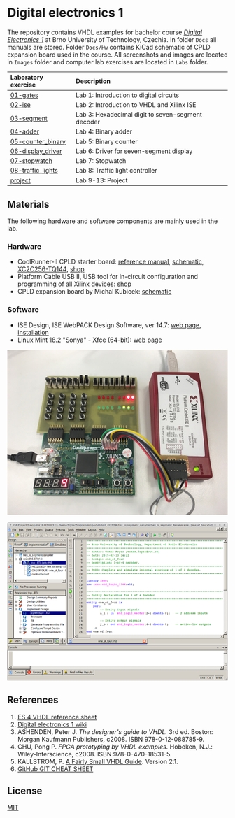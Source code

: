 
# Digital electronics 1

The repository contains VHDL examples for bachelor course [*Digital Electronics 1*](https://www.vutbr.cz/en/students/courses/detail/210628) at Brno University of Technology, Czechia. In folder `Docs` all manuals are stored. Folder `Docs/Hw` contains KiCad schematic of CPLD expansion board used in the course. All screenshots and images are located in `Images` folder and  computer lab exercises are located in `Labs` folder.

| **Laboratory exercise** | **Description** |
| :-- | :-- |
| [01-gates](Labs/01-gates) | Lab 1: Introduction to digital circuits |
| [02-ise](Labs/02-ise) | Lab 2: Introduction to VHDL and Xilinx ISE |
| [03-segment](Labs/03-segment) | Lab 3: Hexadecimal digit to seven-segment decoder |
| [04-adder](Labs/04-adder) | Lab 4: Binary adder |
| [05-counter_binary](Labs/05-counter_binary) | Lab 5: Binary counter |
| [06-display_driver](Labs/06-display_driver) | Lab 6: Driver for seven-segment display |
| [07-stopwatch](Labs/07-stopwatch) | Lab 7: Stopwatch |
| [08-traffic_lights](Labs/08-traffic_lights) | Lab 8: Traffic light controller |
| [project](Labs/project) | Lab 9-13: Project |


## Materials

The following hardware and software components are mainly used in the lab.

### Hardware

* CoolRunner-II CPLD starter board: [reference manual](Docs/coolrunner-ii_rm.pdf), [schematic](Docs/coolrunner-ii_sch.pdf), [XC2C256-TQ144](Docs/xc2c256_cpld.pdf), [shop](https://store.digilentinc.com/coolrunner-ii-cpld-starter-board-limited-time/)
* Platform Cable USB II, USB tool for in-circuit configuration and programming of all Xilinx devices: [shop](https://www.xilinx.com/products/boards-and-kits/hw-usb-ii-g.html)
* CPLD expansion board by Michal Kubicek: [schematic](Docs/cpld_expansion.pdf)

### Software

* ISE Design, ISE WebPACK Design Software, ver 14.7: [web page](https://www.xilinx.com/products/design-tools/ise-design-suite/ise-webpack.html), [installation](https://github.com/tomas-fryza/Digital-electronics-1/wiki)
* Linux Mint 18.2 "Sonya" - Xfce (64-bit): [web page](https://linuxmint.com/download_all.php)

![CoolRunner-II CPLD starter board](Images/coolrunner_board.jpg)

![ISE Design, ISE WebPACK Design Software, ver 14.7](Images/ise_synthesize_org.png)


## References

1. [ES 4 VHDL reference sheet](Docs/vhdl_cheatsheet.pdf)
2. [Digital electronics 1 wiki](https://github.com/tomas-fryza/Digital-electronics-1/wiki)
3. ASHENDEN, Peter J. *The designer's guide to VHDL.* 3rd ed. Boston: Morgan Kaufmann Publishers, c2008. ISBN 978-0-12-088785-9.
4. CHU, Pong P. *FPGA prototyping by VHDL examples.* Hoboken, N.J.: Wiley-Interscience, c2008. ISBN 978-0-470-18531-5.
5. KALLSTROM, P. [A Fairly Small VHDL Guide](Docs/VHDL_guide.pdf). Version 2.1.
6. [GitHub GIT CHEAT SHEET](Docs/git_cheatsheet.pdf)


## License

[MIT](https://choosealicense.com/licenses/mit/)

